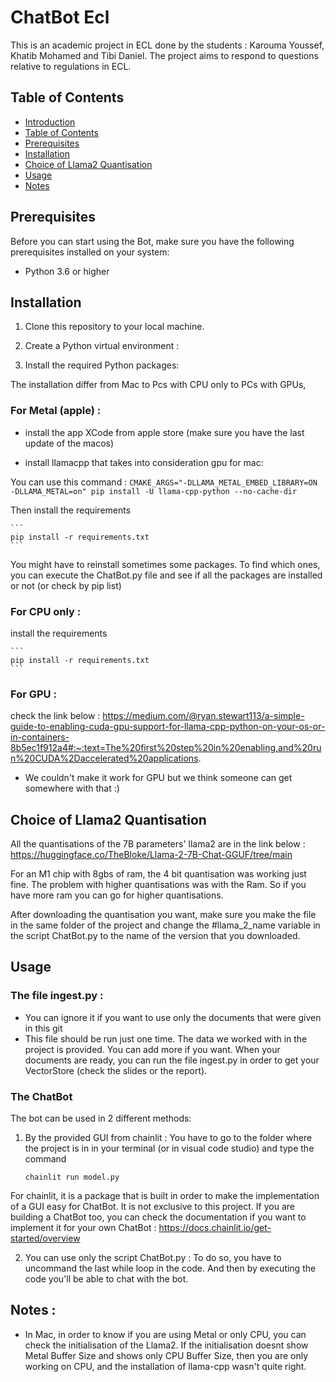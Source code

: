 

# ChatBot Ecl

This is an academic project in ECL done by the students : Karouma Youssef, Khatib Mohamed and Tibi Daniel. The project aims to respond to questions relative to regulations in ECL.
## Table of Contents

- [Introduction](#ChatBot-Ecl)
- [Table of Contents](#table-of-contents)
- [Prerequisites](#prerequisites)
- [Installation](#installation)
- [Choice of Llama2 Quantisation](#choice-of-llama2-quantisation)
- [Usage](#usage)
- [Notes](#notes)
## Prerequisites

Before you can start using the Bot, make sure you have the following prerequisites installed on your system:

- Python 3.6 or higher


## Installation

1. Clone this repository to your local machine.


2. Create a Python virtual environment :


3. Install the required Python packages:

The installation differ from Mac to Pcs with CPU only to PCs with GPUs,

### For Metal (apple) : 

- install the app XCode from apple store (make sure you have the last update of the macos)


- install llamacpp that takes into consideration gpu for mac:
    
You can use this command : 
    ```
    CMAKE_ARGS="-DLLAMA_METAL_EMBED_LIBRARY=ON -DLLAMA_METAL=on" pip install -U llama-cpp-python --no-cache-dir
    ```

Then install the requirements

    ```
    pip install -r requirements.txt
    ```
    
You might have to reinstall sometimes some packages. To find which ones, you can execute the ChatBot.py file and see if all the packages are installed or not (or check by pip list)
    
 
    

### For CPU only :    
install the requirements

    ```
    pip install -r requirements.txt
    ```
    

    
### For GPU : 
check the link below : 
https://medium.com/@ryan.stewart113/a-simple-guide-to-enabling-cuda-gpu-support-for-llama-cpp-python-on-your-os-or-in-containers-8b5ec1f912a4#:~:text=The%20first%20step%20in%20enabling,and%20run%20CUDA%2Daccelerated%20applications.

- We couldn't make it work for GPU but we think someone can get somewhere with that :)


## Choice of Llama2 Quantisation

All the quantisations of the 7B parameters' llama2 are in the link below : 
https://huggingface.co/TheBloke/Llama-2-7B-Chat-GGUF/tree/main

For an M1 chip with 8gbs of ram, the 4 bit quantisation was working just fine. 
The problem with higher quantisations was with the Ram. So if you have more ram you can go for higher quantisations.

After downloading the quantisation you want, make sure you make the file in the same folder of the project and change the #llama_2_name
variable in the script ChatBot.py to the name of the version that you downloaded.


## Usage

### The file ingest.py : 
- You can ignore it if you want to use only the documents that were given in this git
- This file should be run just one time. The data we worked with in the project is provided. You can add more if you want. When your documents are ready, you can run the file ingest.py in order to get your VectorStore (check the slides or the report).


### The ChatBot

The bot can be used in 2 different methods:

1. By the provided GUI from chainlit : 
You have to go to the folder where the project is in in your terminal (or in visual code studio) and type the command 

    ```
    chainlit run model.py
    ```
For chainlit, it is a package that is built in order to make the implementation of a GUI easy for ChatBot. It is not exclusive to this project. If you are building a ChatBot too, you can check the documentation if you want to implement it for your own ChatBot : 
https://docs.chainlit.io/get-started/overview


2. You can use only the script ChatBot.py : 
To do so, you have to uncommand the last while loop in the code. And then by executing the code you'll be able to chat with the bot.

## Notes : 
- In Mac, in order to know if you are using Metal or only CPU, you can check the initialisation of the Llama2. If the initialisation doesnt show Metal Buffer Size and shows only CPU Buffer Size, then you are only working on CPU, and the installation of llama-cpp wasn't quite right. 
